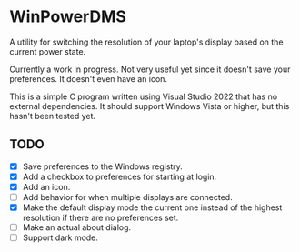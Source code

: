 # WinPowerDMS

A utility for switching the resolution of your laptop's display based on the current power state.

Currently a work in progress. Not very useful yet since it doesn't save your preferences. It doesn't even have an icon.

This is a simple C program written using Visual Studio 2022 that has no external dependencies. It should support Windows Vista or higher, but this hasn't been tested yet.

## TODO
- [x] Save preferences to the Windows registry.
- [x] Add a checkbox to preferences for starting at login.
- [x] Add an icon.
- [ ] Add behavior for when multiple displays are connected.
- [x] Make the default display mode the current one instead of the highest resolution if there are no preferences set.
- [ ] Make an actual about dialog.
- [ ] Support dark mode.